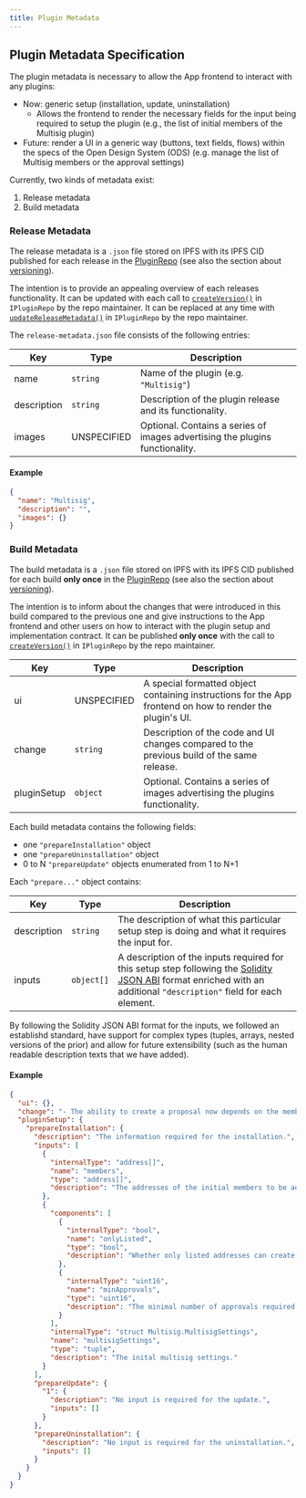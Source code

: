 ```yaml
---
title: Plugin Metadata
---
```


## Plugin Metadata Specification

The plugin metadata is necessary to allow the App frontend to interact with any plugins:

- Now: generic setup (installation, update, uninstallation)
  - Allows the frontend to render the necessary fields for the input being required to setup the plugin (e.g., the list of initial members of the Multisig plugin)
- Future: render a UI in a generic way (buttons, text fields, flows) within the specs of the Open Design System (ODS) (e.g. manage the list of Multisig members or the approval settings)

Currently, two kinds of metadata exist:

1. Release metadata
2. Build metadata

### Release Metadata

The release metadata is a `.json` file stored on IPFS with its IPFS CID published for each release in the [PluginRepo](../../../how-it-works/framework/plugin-management/plugin-repo) (see also the section about [versioning](../publication/versioning)).

The intention is to provide an appealing overview of each releases functionality.
It can be updated with each call to [`createVersion()`](../../../reference-guide/framework/plugin/repo/IPluginRepo#external-function-createversion) in `IPluginRepo` by the repo maintainer.
It can be replaced at any time with [`updateReleaseMetadata()`](../../../reference-guide/framework/plugin/repo/IPluginRepo#external-function-updatereleasemetadata) in `IPluginRepo` by the repo maintainer.

The `release-metadata.json` file consists of the following entries:

| Key         | Type        | Description                                                                  |
| ----------- | ----------- | ---------------------------------------------------------------------------- |
| name        | `string`    | Name of the plugin (e.g. `"Multisig"`)                                       |
| description | `string`    | Description of the plugin release and its functionality.                     |
| images      | UNSPECIFIED | Optional. Contains a series of images advertising the plugins functionality. |

#### Example

```json
{
  "name": "Multisig",
  "description": "",
  "images": {}
}
```

### Build Metadata

The build metadata is a `.json` file stored on IPFS with its IPFS CID published for each build **only once** in the [PluginRepo](../../../how-it-works/framework/plugin-management/plugin-repo) (see also the section about [versioning](../publication/versioning#)).

The intention is to inform about the changes that were introduced in this build compared to the previous one and give instructions to the App frontend and other users on how to interact with the plugin setup and implementation contract.
It can be published **only once** with the call to [`createVersion()`](../../../reference-guide/framework/plugin/repo/IPluginRepo#external-function-createversion) in `IPluginRepo` by the repo maintainer.

| Key         | Type        | Description                                                                                               |
| ----------- | ----------- | --------------------------------------------------------------------------------------------------------- |
| ui          | UNSPECIFIED | A special formatted object containing instructions for the App frontend on how to render the plugin's UI. |
| change      | `string`    | Description of the code and UI changes compared to the previous build of the same release.                |
| pluginSetup | `object`    | Optional. Contains a series of images advertising the plugins functionality.                              |

Each build metadata contains the following fields:

- one `"prepareInstallation"` object
- one `"prepareUninstallation"` object
- 0 to N `"prepareUpdate"` objects enumerated from 1 to N+1

Each `"prepare..."` object contains:

| Key         | Type       | Description                                                                                                                                                                                                                                    |
| ----------- | ---------- | ---------------------------------------------------------------------------------------------------------------------------------------------------------------------------------------------------------------------------------------------- |
| description | `string`   | The description of what this particular setup step is doing and what it requires the input for.                                                                                                                                                |
| inputs      | `object[]` | A description of the inputs required for this setup step following the [Solidity JSON ABI](https://docs.ethers.org/v5/api/utils/abi/formats/#abi-formats--solidity) format enriched with an additional `"description"` field for each element. |

By following the Solidity JSON ABI format for the inputs, we followed an establishd standard, have support for complex types (tuples, arrays, nested versions of the prior) and allow for future extensibility (such as the human readable description texts that we have added).

#### Example

```json
{
  "ui": {},
  "change": "- The ability to create a proposal now depends on the membership status of the current instead of the snapshot block.\n- Added a check ensuring that the initial member list cannot overflow.",
  "pluginSetup": {
    "prepareInstallation": {
      "description": "The information required for the installation.",
      "inputs": [
        {
          "internalType": "address[]",
          "name": "members",
          "type": "address[]",
          "description": "The addresses of the initial members to be added."
        },
        {
          "components": [
            {
              "internalType": "bool",
              "name": "onlyListed",
              "type": "bool",
              "description": "Whether only listed addresses can create a proposal or not."
            },
            {
              "internalType": "uint16",
              "name": "minApprovals",
              "type": "uint16",
              "description": "The minimal number of approvals required for a proposal to pass."
            }
          ],
          "internalType": "struct Multisig.MultisigSettings",
          "name": "multisigSettings",
          "type": "tuple",
          "description": "The inital multisig settings."
        }
      ],
      "prepareUpdate": {
        "1": {
          "description": "No input is required for the update.",
          "inputs": []
        }
      },
      "prepareUninstallation": {
        "description": "No input is required for the uninstallation.",
        "inputs": []
      }
    }
  }
}
```
